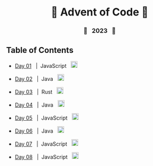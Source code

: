 <div align="center">
  <h1>🎄 Advent of Code 🎄</h1>
</div>

<div align="center">
  <h3>🌟&nbsp;&nbsp;&nbsp;2023&nbsp;&nbsp;&nbsp;🌟</h3>
</div>

## Table of Contents

-   <a href="https://github.com/AndrewKohn/advent-of-code-2023/blob/master/01/day1-part1.js">Day 01</a>&nbsp;&nbsp;&nbsp;|&nbsp;&nbsp;JavaScript&nbsp;&nbsp;
    <img
      height="18px"
      src="https://cdn.jsdelivr.net/gh/devicons/devicon/icons/javascript/javascript-original.svg"
      alt="javascript icon"
      title="JavaScript"
    />

-   <a href="https://github.com/AndrewKohn/advent-of-code-2023/blob/master/02/DayTwoPartOne.java">Day 02</a>&nbsp;&nbsp;&nbsp;|&nbsp;&nbsp;Java&nbsp;&nbsp;
    <img
      height="18px"
      src="https://cdn.jsdelivr.net/gh/devicons/devicon/icons/java/java-original.svg"
      alt="java icon"
      title="Java"
    />

-   <a href="https://github.com/AndrewKohn/advent-of-code-2023/tree/master/03">Day 03</a>&nbsp;&nbsp;&nbsp;|&nbsp;&nbsp;Rust&nbsp;&nbsp;
    <img
      height="18px"
      src="https://cdn.jsdelivr.net/gh/devicons/devicon/icons/rust/rust-plain.svg"
      alt="rust icon"
      title="Rust"
    />

-   <a href="https://github.com/AndrewKohn/advent-of-code-2023/blob/master/04/DayFourPartOne.java">Day 04</a>&nbsp;&nbsp;&nbsp;|&nbsp;&nbsp;Java&nbsp;&nbsp;
    <img
      height="18px"
      src="https://cdn.jsdelivr.net/gh/devicons/devicon/icons/java/java-original.svg"
      alt="java icon"
      title="Java"
    />

-   <a href="https://github.com/AndrewKohn/advent-of-code-2023/blob/master/05/day5_part1.js">Day 05</a>&nbsp;&nbsp;&nbsp;|&nbsp;&nbsp;JavaScript&nbsp;&nbsp;
    <img
      height="18px"
      src="https://cdn.jsdelivr.net/gh/devicons/devicon/icons/javascript/javascript-original.svg"
      alt="javascript icon"
      title="JavaScript"
    />

-   <a href="https://github.com/AndrewKohn/advent-of-code-2023/blob/master/06/DaySixPartOne.java">Day 06</a>&nbsp;&nbsp;&nbsp;|&nbsp;&nbsp;Java&nbsp;&nbsp;
    <img
      height="18px"
      src="https://cdn.jsdelivr.net/gh/devicons/devicon/icons/java/java-original.svg"
      alt="java icon"
      title="Java"
    />

-   <a href="https://github.com/AndrewKohn/advent-of-code-2023/blob/master/07/d7p1.js">Day 07</a>&nbsp;&nbsp;&nbsp;|&nbsp;&nbsp;JavaScript&nbsp;&nbsp;
    <img
      height="18px"
      src="https://cdn.jsdelivr.net/gh/devicons/devicon/icons/javascript/javascript-original.svg"
      alt="javascript icon"
      title="JavaScript"
    />

-   <a href="https://github.com/AndrewKohn/advent-of-code-2023/blob/master/08/d8p1.js">Day 08</a>&nbsp;&nbsp;&nbsp;|&nbsp;&nbsp;JavaScript&nbsp;&nbsp;
    <img
      height="18px"
      src="https://cdn.jsdelivr.net/gh/devicons/devicon/icons/javascript/javascript-original.svg"
      alt="javascript icon"
      title="JavaScript"
    />
